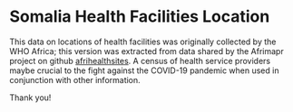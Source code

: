 # Somalia Health Facilities Location

This data on locations of health facilities was originally collected by the WHO Africa; this version was extracted from data shared by the Afrimapr project on github [afrihealthsites](https://github.com/afrimapr/afrihealthsites). A census of health service providers maybe crucial to the fight against the COVID-19 pandemic when used in conjunction with other information. 

Thank you!